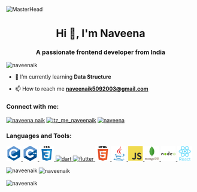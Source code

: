 ![MasterHead ](https://lh3.googleusercontent.com/pw/AL9nZEWtEQ_raX2LBS37ECESy-nAbBGwgCMYgMTUMGTFIYUS6dVaetPed5lLvOfBKRyBRG9zWVb9OroxUK20dni-CCyTu01k9tNVSnJnKkR5ZAFYEVIY1mKajLuJvZYilMhYCO4RV1dkvfC3t4YrB7IFSv4=w1812-h521-no?authuser=0)
<h1 align="center">Hi 👋, I'm Naveena</h1>
<h3 align="center">A passionate frontend developer from India</h3>

<p align="left"> <img src="https://komarev.com/ghpvc/?username=naveenaik&label=Profile%20views&color=0e75b6&style=flat" alt="naveenaik" /> </p>

- 🌱 I’m currently learning **Data Structure**

- 📫 How to reach me **naveenaik5092003@gmail.com**

<h3 align="left">Connect with me:</h3>
<p align="left">
<a href="https://linkedin.com/in/naveena naik" target="blank"><img align="center" src="https://raw.githubusercontent.com/rahuldkjain/github-profile-readme-generator/master/src/images/icons/Social/linked-in-alt.svg" alt="naveena naik" height="30" width="40" /></a>
<a href="https://instagram.com/itz_me_naveenaik" target="blank"><img align="center" src="https://raw.githubusercontent.com/rahuldkjain/github-profile-readme-generator/master/src/images/icons/Social/instagram.svg" alt="itz_me_naveenaik" height="30" width="40" /></a>
<a href="https://www.hackerrank.com/naveena" target="blank"><img align="center" src="https://raw.githubusercontent.com/rahuldkjain/github-profile-readme-generator/master/src/images/icons/Social/hackerrank.svg" alt="naveena" height="30" width="40" /></a>
</p>

<h3 align="left">Languages and Tools:</h3>
<p align="left"> <a href="https://www.cprogramming.com/" target="_blank" rel="noreferrer"> <img src="https://raw.githubusercontent.com/devicons/devicon/master/icons/c/c-original.svg" alt="c" width="40" height="40"/> </a> <a href="https://www.w3schools.com/cpp/" target="_blank" rel="noreferrer"> <img src="https://raw.githubusercontent.com/devicons/devicon/master/icons/cplusplus/cplusplus-original.svg" alt="cplusplus" width="40" height="40"/> </a> <a href="https://www.w3schools.com/css/" target="_blank" rel="noreferrer"> <img src="https://raw.githubusercontent.com/devicons/devicon/master/icons/css3/css3-original-wordmark.svg" alt="css3" width="40" height="40"/> </a> <a href="https://dart.dev" target="_blank" rel="noreferrer"> <img src="https://www.vectorlogo.zone/logos/dartlang/dartlang-icon.svg" alt="dart" width="40" height="40"/> </a> <a href="https://flutter.dev" target="_blank" rel="noreferrer"> <img src="https://www.vectorlogo.zone/logos/flutterio/flutterio-icon.svg" alt="flutter" width="40" height="40"/> </a> <a href="https://www.w3.org/html/" target="_blank" rel="noreferrer"> <img src="https://raw.githubusercontent.com/devicons/devicon/master/icons/html5/html5-original-wordmark.svg" alt="html5" width="40" height="40"/> </a> <a href="https://www.java.com" target="_blank" rel="noreferrer"> <img src="https://raw.githubusercontent.com/devicons/devicon/master/icons/java/java-original.svg" alt="java" width="40" height="40"/> </a> <a href="https://developer.mozilla.org/en-US/docs/Web/JavaScript" target="_blank" rel="noreferrer"> <img src="https://raw.githubusercontent.com/devicons/devicon/master/icons/javascript/javascript-original.svg" alt="javascript" width="40" height="40"/> </a> <a href="https://www.mongodb.com/" target="_blank" rel="noreferrer"> <img src="https://raw.githubusercontent.com/devicons/devicon/master/icons/mongodb/mongodb-original-wordmark.svg" alt="mongodb" width="40" height="40"/> </a> <a href="https://nodejs.org" target="_blank" rel="noreferrer"> <img src="https://raw.githubusercontent.com/devicons/devicon/master/icons/nodejs/nodejs-original-wordmark.svg" alt="nodejs" width="40" height="40"/> </a> <a href="https://reactjs.org/" target="_blank" rel="noreferrer"> <img src="https://raw.githubusercontent.com/devicons/devicon/master/icons/react/react-original-wordmark.svg" alt="react" width="40" height="40"/> </a> </p>

<p><img align="left" src="https://github-readme-stats.vercel.app/api/top-langs?username=naveenaik&show_icons=true&locale=en&layout=compact" alt="naveenaik" /></p>

<p>&nbsp;<img align="center" src="https://github-readme-stats.vercel.app/api?username=naveenaik&show_icons=true&locale=en" alt="naveenaik" /></p>

<p><img align="center" src="https://github-readme-streak-stats.herokuapp.com/?user=naveenaik&" alt="naveenaik" /></p>
